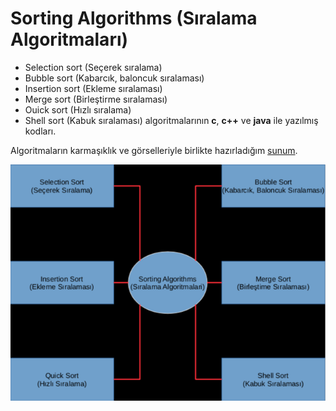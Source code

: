 # Sorting Algorithms (Sıralama Algoritmaları)
* Selection sort (Seçerek sıralama) 
* Bubble sort (Kabarcık, baloncuk sıralaması)
* Insertion sort (Ekleme sıralaması)
* Merge sort (Birleştirme sıralaması)
* Ouick sort (Hızlı sıralama)
* Shell sort (Kabuk sıralaması) algoritmalarının **c**, **c++** ve **java** ile yazılmış kodları.

Algoritmaların karmaşıklık ve görselleriyle birlikte hazırladığım
[sunum](https://docs.google.com/uc?export=download&id=0B9-WwgR_SPomZW1hT3c3Y3d0MzhDVWdhVHlDT3A5NVdpN2Vj).

![alt sunum](https://github.com/yusufbasol/data-structures/blob/master/sunum.png)
